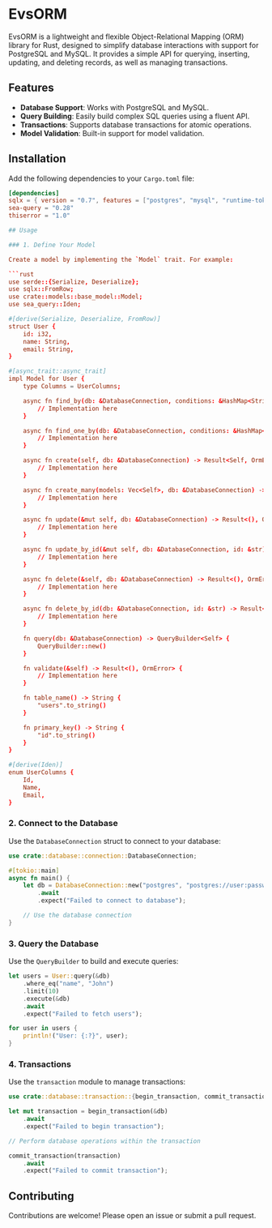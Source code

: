 # EvsORM

EvsORM is a lightweight and flexible Object-Relational Mapping (ORM) library for Rust, designed to simplify database interactions with support for PostgreSQL and MySQL. It provides a simple API for querying, inserting, updating, and deleting records, as well as managing transactions.

## Features

- **Database Support**: Works with PostgreSQL and MySQL.
- **Query Building**: Easily build complex SQL queries using a fluent API.
- **Transactions**: Supports database transactions for atomic operations.
- **Model Validation**: Built-in support for model validation.

## Installation

Add the following dependencies to your `Cargo.toml` file:

```toml
[dependencies]
sqlx = { version = "0.7", features = ["postgres", "mysql", "runtime-tokio-native-tls"] }
sea-query = "0.28"
thiserror = "1.0"

## Usage

### 1. Define Your Model

Create a model by implementing the `Model` trait. For example:

```rust
use serde::{Serialize, Deserialize};
use sqlx::FromRow;
use crate::models::base_model::Model;
use sea_query::Iden;

#[derive(Serialize, Deserialize, FromRow)]
struct User {
    id: i32,
    name: String,
    email: String,
}

#[async_trait::async_trait]
impl Model for User {
    type Columns = UserColumns;

    async fn find_by(db: &DatabaseConnection, conditions: &HashMap<String, String>) -> Result<Vec<Self>, OrmError> {
        // Implementation here
    }

    async fn find_one_by(db: &DatabaseConnection, conditions: &HashMap<String, String>) -> Result<Option<Self>, OrmError> {
        // Implementation here
    }

    async fn create(self, db: &DatabaseConnection) -> Result<Self, OrmError> {
        // Implementation here
    }

    async fn create_many(models: Vec<Self>, db: &DatabaseConnection) -> Result<Vec<Self>, OrmError> {
        // Implementation here
    }

    async fn update(&mut self, db: &DatabaseConnection) -> Result<(), OrmError> {
        // Implementation here
    }

    async fn update_by_id(&mut self, db: &DatabaseConnection, id: &str) -> Result<(), OrmError> {
        // Implementation here
    }

    async fn delete(&self, db: &DatabaseConnection) -> Result<(), OrmError> {
        // Implementation here
    }

    async fn delete_by_id(db: &DatabaseConnection, id: &str) -> Result<(), OrmError> {
        // Implementation here
    }

    fn query(db: &DatabaseConnection) -> QueryBuilder<Self> {
        QueryBuilder::new()
    }

    fn validate(&self) -> Result<(), OrmError> {
        // Implementation here
    }

    fn table_name() -> String {
        "users".to_string()
    }

    fn primary_key() -> String {
        "id".to_string()
    }
}

#[derive(Iden)]
enum UserColumns {
    Id,
    Name,
    Email,
}
```

### 2. Connect to the Database

Use the `DatabaseConnection` struct to connect to your database:

```rust
use crate::database::connection::DatabaseConnection;

#[tokio::main]
async fn main() {
    let db = DatabaseConnection::new("postgres", "postgres://user:password@localhost/dbname")
        .await
        .expect("Failed to connect to database");

    // Use the database connection
}
```

### 3. Query the Database

Use the `QueryBuilder` to build and execute queries:

```rust
let users = User::query(&db)
    .where_eq("name", "John")
    .limit(10)
    .execute(&db)
    .await
    .expect("Failed to fetch users");

for user in users {
    println!("User: {:?}", user);
}
```

### 4. Transactions

Use the `transaction` module to manage transactions:

```rust
use crate::database::transaction::{begin_transaction, commit_transaction};

let mut transaction = begin_transaction(&db)
    .await
    .expect("Failed to begin transaction");

// Perform database operations within the transaction

commit_transaction(transaction)
    .await
    .expect("Failed to commit transaction");
```

## Contributing

Contributions are welcome! Please open an issue or submit a pull request.
